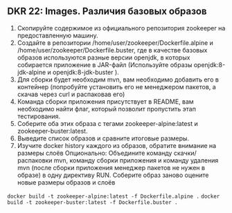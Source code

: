 ## DKR 22: Images. Различия базовых образов

1. Скопируйте содержимое из официального репозитория zookeeper на предоставленную машину.
2. Создайте в репозитории /home/user/zookeeper/Dockerfile.alpine и /home/user/zookeeper/Dockerfile.buster, где в качестве базовых образов используются разные версии openjdk, в которых собирается приложение в JAR-файл (Используйте образы openjdk:8-jdk-alpine и openjdk:8-jdk-buster ).
3. Для сборки будет необходим mvn, вам необходимо добавить его в контейнер (попробуйте установить его не менеджером пакетов, а скачав через curl и распаковав его)
4. Команда сборки приложения присутствует в README, вам необходимо найти флаг, который позволит пропустить этап тестирования.
5. Соберите оба этих образа c тегами zookeeper-alpine:latest и zookeeper-buster:latest.
6. Выведите список образов и сравните итоговые размеры.
7. Изучите docker history каждого из образов, обратите внимание на размеры слоёв
Опционально: Объедините команду скачки/распаковки mvn, команду сборки приложения и команду удаления mvn (после сборки приложения менеджер пакетов не нужен в образе) в одну директиву RUN. Соберите образ заново оцените новые размеры образов и слоёв

``` docker build -t zookeeper-alpine:latest -f Dockerfile.alpine . ```
``` docker build -t zookeeper-buster:latest -f Dockerfile.buster . ```
